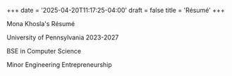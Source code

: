 +++
date = '2025-04-20T11:17:25-04:00'
draft = false
title = 'Résumé'
+++

Mona Khosla's Résumé

University of Pennsylvania 2023-2027

BSE in Computer Science

Minor Engineering Entrepreneurship